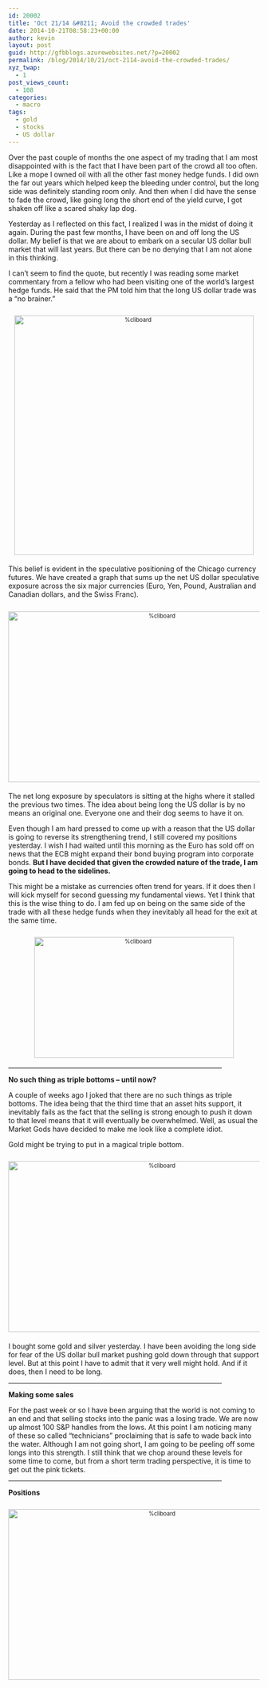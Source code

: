 ```yaml
---
id: 20002
title: 'Oct 21/14 &#8211; Avoid the crowded trades'
date: 2014-10-21T08:58:23+00:00
author: kevin
layout: post
guid: http://gfbblogs.azurewebsites.net/?p=20002
permalink: /blog/2014/10/21/oct-2114-avoid-the-crowded-trades/
xyz_twap:
  - 1
post_views_count:
  - 108
categories:
  - macro
tags:
  - gold
  - stocks
  - US dollar
---
```

Over the past couple of months the one aspect of my trading that I am most disappointed with is the fact that I have been part of the crowd all too often. Like a mope I owned oil with all the other fast money hedge funds. I did own the far out years which helped keep the bleeding under control, but the long side was definitely standing room only. And then when I did have the sense to fade the crowd, like going long the short end of the yield curve, I got shaken off like a scared shaky lap dog. 

Yesterday as I reflected on this fact, I realized I was in the midst of doing it again. During the past few months, I have been on and off long the US dollar. My belief is that we are about to embark on a secular US dollar bull market that will last years. But there can be no denying that I am not alone in this thinking.

I can&#8217;t seem to find the quote, but recently I was reading some market commentary from a fellow who had been visiting one of the world&#8217;s largest hedge funds. He said that the PM told him that the long US dollar trade was a &#8220;no brainer.&#8221;

<div style="width: image width px; font-size: 80%; text-align: center;">
  <a href="http://themacrotourist.com/pictures/Azure/nobrainer.png"><img class="size-full wp-image-14271" style="padding-top: 1.0em;padding-bottom: 0.5em;" alt="%cliboard" src="http://themacrotourist.com/pictures/Azure/nobrainer.png" width="480" height="480" /></a>
</div>

This belief is evident in the speculative positioning of the Chicago currency futures. We have created a graph that sums up the net US dollar speculative exposure across the six major currencies (Euro, Yen, Pound, Australian and Canadian dollars, and the Swiss Franc).

<div style="width: image width px; font-size: 80%; text-align: center;">
  <a href="http://themacrotourist.com/pictures/Azure/USSpecOct2114.png"><img class="size-full wp-image-14271" style="padding-top: 1.0em;padding-bottom: 0.5em;" alt="%cliboard" src="http://themacrotourist.com/pictures/Azure/USSpecOct2114.png" width="600" height="342" /></a>
</div>

The net long exposure by speculators is sitting at the highs where it stalled the previous two times. The idea about being long the US dollar is by no means an original one. Everyone one and their dog seems to have it on.

Even though I am hard pressed to come up with a reason that the US dollar is going to reverse its strengthening trend, I still covered my positions yesterday. I wish I had waited until this morning as the Euro has sold off on news that the ECB might expand their bond buying program into corporate bonds. **But I have decided that given the crowded nature of the trade, I am going to head to the sidelines.** 

This might be a mistake as currencies often trend for years. If it does then I will kick myself for second guessing my fundamental views. Yet I think that this is the wise thing to do. I am fed up on being on the same side of the trade with all these hedge funds when they inevitably all head for the exit at the same time.

<div style="width: image width px; font-size: 80%; text-align: center;">
  <a href="http://themacrotourist.com/pictures/Azure/foolmeonce.png"><img class="size-full wp-image-14271" style="padding-top: 1.0em;padding-bottom: 0.5em;" alt="%cliboard" src="http://themacrotourist.com/pictures/Azure/foolmeonce.png" width="400" height="242" /></a>
</div>

<hr size="3" width="85%" />

**No such thing as triple bottoms &#8211; until now?**

A couple of weeks ago I joked that there are no such things as triple bottoms. The idea being that the third time that an asset hits support, it inevitably fails as the fact that the selling is strong enough to push it down to that level means that it will eventually be overwhelmed. Well, as usual the Market Gods have decided to make me look like a complete idiot. 

Gold might be trying to put in a magical triple bottom.

<div style="width: image width px; font-size: 80%; text-align: center;">
  <a href="http://themacrotourist.com/pictures/Azure/GOLDOct2114.png"><img class="size-full wp-image-14271" style="padding-top: 1.0em;padding-bottom: 0.5em;" alt="%cliboard" src="http://themacrotourist.com/pictures/Azure/GOLDOct2114.png" width="600" height="342" /></a>
</div>

I bought some gold and silver yesterday. I have been avoiding the long side for fear of the US dollar bull market pushing gold down through that support level. But at this point I have to admit that it very well might hold. And if it does, then I need to be long.

<hr size="3" width="85%" />

**Making some sales**

For the past week or so I have been arguing that the world is not coming to an end and that selling stocks into the panic was a losing trade. We are now up almost 100 S&P handles from the lows. At this point I am noticing many of these so called &#8220;technicians&#8221; proclaiming that is safe to wade back into the water. Although I am not going short, I am going to be peeling off some longs into this strength. I still think that we chop around these levels for some time to come, but from a short term trading perspective, it is time to get out the pink tickets.

<hr size="3" width="85%" />

**Positions**

<div style="width: image width px; font-size: 80%; text-align: center;">
  <a href="http://themacrotourist.com/pictures/Azure/PositionsOct2114.png"><img class="size-full wp-image-14271" style="padding-top: 1.0em;padding-bottom: 0.5em;" alt="%cliboard" src="http://themacrotourist.com/pictures/Azure/PositionsOct2114.png" width="600" height="342" /></a>
</div></p>
